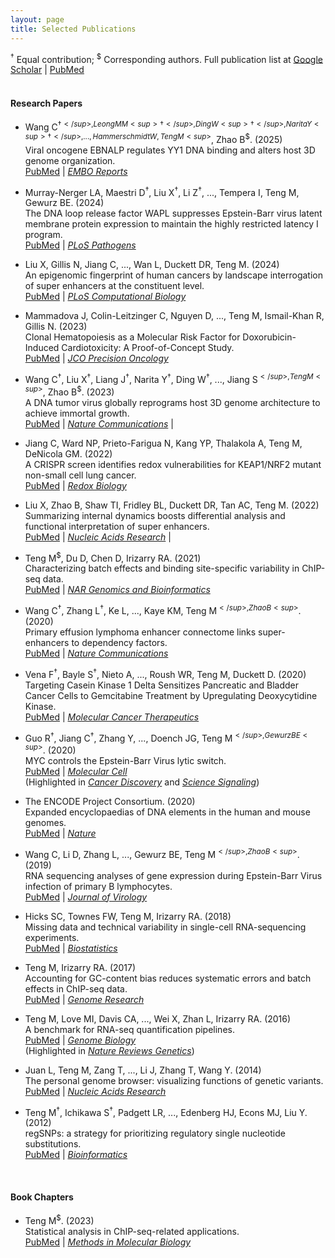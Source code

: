 ```yaml
---
layout: page
title: Selected Publications
---
```


<sup>†</sup> Equal contribution; <sup>$</sup> Corresponding authors. 
Full publication list at [Google
Scholar](https://scholar.google.com/citations?user=T7QIObwAAAAJ&view_op=list_works&sortby=pubdate)
| [PubMed](https://www.ncbi.nlm.nih.gov/myncbi/mingxiang.teng.1/bibliography/public/)
<br><br>
#### Research Papers

- Wang C<sup>†</sup><sup>$</sup>, Leong MM<sup>†</sup>, Ding
  W<sup>†</sup>, Narita Y<sup>†</sup>, ..., Hammerschmidt W, Teng
  M<sup>$</sup>, Zhao B<sup>$</sup>. (2025) <br> Viral oncogene EBNALP
  regulates YY1 DNA binding and alters host 3D genome
  organization. <br>
  [PubMed](https://pubmed.ncbi.nlm.nih.gov/39747661/)
  | [*EMBO Reports*](https://doi.org/10.1038/s44319-024-00357-6)


- Murray-Nerger LA, Maestri D<sup>†</sup>, Liu X<sup>†</sup>, Li
  Z<sup>†</sup>, ..., Tempera I, Teng M, Gewurz BE. (2024) <br> 
  The DNA loop release factor WAPL suppresses Epstein-Barr virus
  latent membrane protein expression to maintain the highly restricted
  latency I program. <br>
  [PubMed](https://pubmed.ncbi.nlm.nih.gov/39241017/)
  | [*PLoS Pathogens*](https://doi.org/10.1371/journal.ppat.1012525)

- Liu X, Gillis N, Jiang C, ..., Wan L, Duckett DR, Teng M. (2024) <br>
  An epigenomic fingerprint of human cancers by landscape
  interrogation of super enhancers at the constituent level. <br>
  [PubMed](https://pubmed.ncbi.nlm.nih.gov/38335222/)
  | [*PLoS Computational Biology*](https://doi.org/10.1371/journal.pcbi.1011873)

- Mammadova J, Colin-Leitzinger C, Nguyen D, ..., Teng M, Ismail-Khan
  R, Gillis N. (2023) <br> 
  Clonal Hematopoiesis as a Molecular Risk Factor for
  Doxorubicin-Induced Cardiotoxicity: A Proof-of-Concept Study. <br>
  [PubMed](https://pubmed.ncbi.nlm.nih.gov/37738545/)
  | [*JCO Precision Oncology*](https://doi.org/10.1200/po.23.00208)

- Wang C<sup>†</sup>, Liu X<sup>†</sup>, Liang J<sup>†</sup>, 
  Narita Y<sup>†</sup>, Ding W<sup>†</sup>, ..., Jiang S<sup>$</sup>,
  Teng M<sup>$</sup>, Zhao B<sup>$</sup>. (2023) <br>
  A DNA tumor virus globally reprograms host 3D genome architecture to
  achieve immortal growth. <br>
  [PubMed](https://pubmed.ncbi.nlm.nih.gov/36949074/)
  | [*Nature Communications*](https://doi.org/10.1038/s41467-023-37347-6) |

- Jiang C, Ward NP, Prieto-Farigua N, Kang YP, Thalakola A, Teng M,
  DeNicola GM. (2022) <br> 
  A CRISPR screen identifies redox vulnerabilities for KEAP1/NRF2
  mutant non-small cell lung cancer. <br>
  [PubMed](https://pubmed.ncbi.nlm.nih.gov/35667246/)
  | [*Redox Biology*](https://doi.org/10.1016/j.redox.2022.102358)

- Liu X, Zhao B, Shaw TI, Fridley BL, Duckett DR, Tan AC, Teng M. (2022)<br>
  Summarizing internal dynamics boosts differential analysis and
  functional interpretation of super enhancers. <br>
  [PubMed](https://pubmed.ncbi.nlm.nih.gov/35234924/)
  | [*Nucleic Acids Research*](https://doi.org/10.1093/nar/gkac141)  |

- Teng M<sup>$</sup>, Du D, Chen D, Irizarry RA. (2021)<br>
  Characterizing batch effects and binding site-specific variability
  in ChIP-seq data. <br>
  [PubMed](https://pubmed.ncbi.nlm.nih.gov/34661103/)
  | [*NAR Genomics and Bioinformatics*](https://doi.org/10.1093/nargab/lqab098)

- Wang C<sup>†</sup>, Zhang L<sup>†</sup>, Ke L, ..., Kaye KM, 
  Teng M<sup>$</sup>, Zhao B<sup>$</sup>. (2020)<br>
  Primary effusion lymphoma enhancer connectome links super-enhancers
  to dependency factors.<br>
  [PubMed](https://pubmed.ncbi.nlm.nih.gov/33298918/)
  | [*Nature Communications*](https://doi.org/10.1038/s41467-020-20136-w)

- Vena F<sup>†</sup>, Bayle S<sup>†</sup>, Nieto A, ..., Roush WR,
  Teng M, Duckett D. (2020) <br>
  Targeting Casein Kinase 1 Delta Sensitizes Pancreatic and Bladder
  Cancer Cells to Gemcitabine Treatment by Upregulating Deoxycytidine
  Kinase. <br> 
  [PubMed](https://pubmed.ncbi.nlm.nih.gov/32430484/)
  | [*Molecular Cancer Therapeutics*](https://doi.org/10.1158/1535-7163.mct-19-0997)

- Guo R<sup>†</sup>, Jiang C<sup>†</sup>, Zhang Y, ..., Doench JG,
  Teng M<sup>$</sup>, Gewurz BE<sup>$</sup>. (2020)<br>
  MYC controls the Epstein-Barr Virus lytic switch.<br>
  [PubMed](https://pubmed.ncbi.nlm.nih.gov/32315601)
  | [*Molecular Cell*](https://doi.org/10.1016/j.molcel.2020.03.025)<br>
  (Highlighted in [*Cancer Discovery*](https://doi.org/10.1158/2159-8290.CD-RW2020-064) and 
  [*Science Signaling*](https://doi.org/10.1126/scisignal.abd0677))

- The ENCODE Project Consortium. (2020)<br>
  Expanded encyclopaedias of DNA elements in the human and mouse genomes.<br>
  [PubMed](https://pubmed.ncbi.nlm.nih.gov/32728249/)
  | [*Nature*](https://doi.org/10.1038/s41586-020-2493-4)

- Wang C, Li D, Zhang L, ..., Gewurz BE, Teng M<sup>$</sup>, Zhao
  B<sup>$</sup>. (2019)<br>
  RNA sequencing analyses of gene expression during Epstein-Barr Virus
  infection of primary B lymphocytes.<br> 
  [PubMed](https://pubmed.ncbi.nlm.nih.gov/31019051/)
  | [*Journal of Virology*](https://doi.org/10.1128/jvi.00226-19)

- Hicks SC, Townes FW, Teng M, Irizarry RA. (2018)<br>
  Missing data and technical variability in single-cell RNA-sequencing
  experiments.<br>
  [PubMed](https://www.ncbi.nlm.nih.gov/pubmed/29121214)
  | [*Biostatistics*](https://doi.org/10.1093/biostatistics/kxx053)

- Teng M, Irizarry RA. (2017)<br>
  Accounting for GC-content bias reduces systematic errors and batch
  effects in ChIP-seq data.<br>
  [PubMed](https://www.ncbi.nlm.nih.gov/pubmed/29025895)
  | [*Genome Research*](https://doi.org/10.1101/gr.220673.117)

- Teng M, Love MI, Davis CA, ..., Wei X, Zhan L, Irizarry RA. (2016)<br> 
  A benchmark for RNA-seq quantification pipelines.<br>
  [PubMed](https://www.ncbi.nlm.nih.gov/pubmed/27107712)
  | [*Genome Biology*](https://doi.org/10.1186/s13059-016-0940-1)<br>
  (Highlighted in [*Nature Reviews Genetics*](https://www.nature.com/articles/nrg.2016.62))

- Juan L, Teng M, Zang T, ..., Li J, Zhang T, Wang Y. (2014)<br>
  The personal genome browser: visualizing functions of genetic
  variants.<br>
  [PubMed](https://www.ncbi.nlm.nih.gov/pubmed/24799434)
  | [*Nucleic Acids Research*](https://doi.org/10.1093/nar/gku361)

- Teng M<sup>†</sup>, Ichikawa S<sup>†</sup>, Padgett LR, ...,
  Edenberg HJ, Econs MJ, Liu Y. (2012)<br>
  regSNPs: a strategy for prioritizing regulatory single nucleotide
  substitutions.<br>
  [PubMed](https://www.ncbi.nlm.nih.gov/pubmed/22611130)
  | [*Bioinformatics*](https://doi.org/10.1093/bioinformatics/bts275)

<br>

#### Book Chapters

- Teng M<sup>$</sup>. (2023)<br>
  Statistical analysis in ChIP-seq-related applications.<br>
  [PubMed](https://pubmed.ncbi.nlm.nih.gov/36929078/)
  | [*Methods in Molecular Biology*](https://doi.org/10.1007/978-1-0716-2986-4_9)
